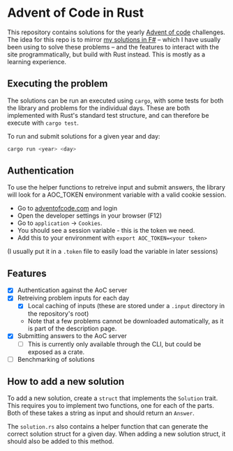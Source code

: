 # Advent of Code in Rust

This repository contains solutions for the yearly [Advent of code](https://adventofcode.com) challenges.
The idea for this repo is to mirror [my solutions in F\#](https://github.com/OliverFlecke/advent-oc-code) – which I have usually been using to solve these problems – and the features to interact with the site programmatically, but build with Rust instead.
This is mostly as a learning experience.

## Executing the problem

The solutions can be run an executed using `cargo`, with some tests for both the library and problems for the individual days.
These are both implemented with Rust's standard test structure, and can therefore be execute with `cargo test`.

To run and submit solutions for a given year and day:

```sh
cargo run <year> <day>
```

## Authentication

To use the helper functions to retreive input and submit answers, the library will look for a AOC_TOKEN environment variable with a valid cookie session.

- Go to [adventofcode.com](https://adventofcode.com) and login
- Open the developer settings in your browser (F12)
- Go to `application` -> `Cookies`.
- You should see a session variable - this is the token we need.
- Add this to your environment with `export AOC_TOKEN=<your token>`

(I usually put it in a `.token` file to easily load the variable in later sessions)

## Features

- [x] Authentication against the AoC server
- [x] Retreiving problem inputs for each day
  - [x] Local caching of inputs (these are stored under a `.input` directory in the repository's root)
  - Note that a few problems cannot be downloaded automatically, as it is part of the description page.
- [x] Submitting answers to the AoC server
  - [ ] This is currently only available through the CLI, but could be exposed as a crate.
- [ ] Benchmarking of solutions

## How to add a new solution

To add a new solution, create a `struct` that implements the `Solution` trait.
This requires you to implement two functions, one for each of the parts.
Both of these takes a string as input and should return an `Answer`.

The `solution.rs` also contains a helper function that can generate the correct solution struct for a given day.
When adding a new solution struct, it should also be added to this method.
